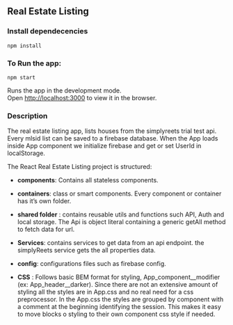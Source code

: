 ## Real Estate Listing

### Install dependecencies
`npm install`


### To Run the app:

 `npm start`

Runs the app in the development mode.<br>
Open [http://localhost:3000](http://localhost:3000) to view it in the browser.

### Description
The real estate listing app, lists houses from the simplyreets trial test api. Every mlsid list can be saved to a firebase database. When the App loads inside App component we initialize firebase and get or set UserId in localStorage.  

The  React Real Estate Listing project is structured:
- **components**: Contains all stateless components.
- **containers**: class or smart components. Every component or container has it’s own folder.
- **shared folder** : contains reusable utils and functions such API, Auth and local storage.
The Api is object literal containing a generic getAll method to fetch data for url. 
- **Services**:  contains services to get data from an api endpoint. the simplyReets service gets the all properties data.
- **config**: configurations files such as firebase config.

-  **CSS** :
Follows basic BEM format for styling, App_component__modifier (ex: App_header__darker). Since there are not an extensive amount of styling all the styles are in App.css and no real need for a css preprocessor. In the App.css the styles are grouped by component with a comment at the beginning identifying the session. This makes it easy to move blocks o styling to their own component css style if needed.
